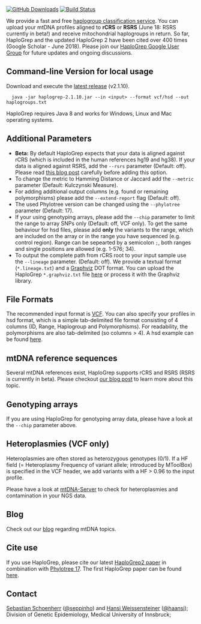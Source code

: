 [![GitHub Downloads](https://img.shields.io/github/downloads/seppinho/haplogrep-cmd/total.svg?style=flat)](https://github.com/seppinho/haplogrep-cmd/releases)
[![Build Status](https://travis-ci.org/seppinho/haplogrep-cmd.svg?branch=master)](https://travis-ci.org/seppinho/haplogrep-cmd)

We provide a fast and free [haplogroup classification service](https://haplogrep.uibk.ac.at/). You can upload your mtDNA profiles aligned to **rCRS** or **RSRS** (June 18: RSRS currently in beta!) and receive mitochondrial haplogroups in return. So far, HaploGrep and the updated HaploGrep 2 have been cited over 400 times (Google Scholar - June 2018). Please join our [HaploGrep Google User Group](https://groups.google.com/forum/#!forum/haplogrep) for future updates and ongoing discussions. 

## Command-line Version for local usage

Download and execute the [latest release](https://github.com/seppinho/haplogrep-cmd/releases/download/v2.1.10/haplogrep-2.1.10.jar) (v2.1.10). 
 
      java -jar haplogrep-2.1.10.jar --in <input> --format vcf/hsd --out haplogroups.txt
   
HaploGrep requires Java 8 and works for Windows, Linux and Mac operating systems.
 
## Additional Parameters      
* **Beta:** By default HaploGrep expects that your data is aligned against rCRS (which is included in the human references hg19 and hg38). If your data is aligned against RSRS, add the `--rsrs` parameter (Default: off). Please read [this blog post](http://haplogrep.uibk.ac.at/blog/rcrs-vs-rsrs-vs-hg19/) carefully before adding this option.
* To change the metric to Hamming Distance or Jaccard add the `--metric` parameter (Default: Kulczynski Measure).
* For adding additional output columns (e.g. found or remaining polymorphisms) please add the `--extend-report` flag (Default: off).
* The used Phylotree version can be changed using the `--phylotree` parameter (Default: 17).
* If your using genotyping arrays, please add the `--chip` parameter to limit the range to array SNPs only (Default: off, VCF only). 
To get the same behaviour for hsd files, please add **only** the variants to the range, which are included on the array or in the range you have sequenced (e.g. control region). Range can be sepearted by a semicolon `;`, both ranges and single positions are allowed (e.g. 1-576; 34).
* To output the complete path from rCRS root to your input sample use the `--lineage` parameter. (Default: off). We provide a textual format (`*.lineage.txt`) and a [Graphviz](http://www.graphviz.org/documentation/) DOT format. You can upload the HaploGrep `*.graphviz.txt` file [here](https://graphs.grevian.org/graph) or process it with the Graphviz library.

## File Formats
The recommended input format is [VCF](http://www.internationalgenome.org/wiki/Analysis/vcf4.0/). You can also specify your profiles in hsd format, which is a simple tab-delimited file format consisting of 4 columns (ID, Range, Haplogroup and Polymorphisms). For readability, the polymorphisms are also tab-delimited (so columns > 4). A hsd example can be found [here](https://raw.githubusercontent.com/seppinho/haplogrep-cmd/master/test-data/h100.hsd.txt). 

## mtDNA reference sequences
Several mtDNA references exist, HaploGrep supports rCRS and RSRS (RSRS is currently in beta). Please checkout [our blog post](http://haplogrep.uibk.ac.at/blog/rcrs-vs-rsrs-vs-hg19/) to learn more about this topic.

## Genotyping arrays
If you are using HaploGrep for genotyping array data, please have a look at the `--chip` parameter above. 

## Heteroplasmies (VCF only)
Heteroplasmies are often stored as heterozygous genotypes (0/1). If a HF field (= Heteroplasmy Frequency of variant allele; introduced by MToolBox) is specified in the VCF header, we add variants with a HF > 0.96 to the input profile.

Please have a look at [mtDNA-Server](http://mtdna-server.uibk.ac.at) to check for heteroplasmies and contamination in your NGS data.   

## Blog
Check out our [blog](http://haplogrep.uibk.ac.at/blog/) regarding mtDNA topics.

## Cite use
If you use HaploGrep, please cite our latest [HaploGrep2 paper](http://nar.oxfordjournals.org/content/early/2016/04/15/nar.gkw233) in combination with [Phylotree 17](https://www.sciencedirect.com/science/article/pii/S1875176815302432). The first HaploGrep paper can be found [here](https://onlinelibrary.wiley.com/doi/abs/10.1002/humu.21382). 

## Contact
[Sebastian Schoenherr](mailto:sebastian.schoenherr@i-med.ac.at) ([@seppinho](https://twitter.com/seppinho)) and [Hansi Weissensteiner](mailto:hansi.weissensteiner@i-med.ac.at) ([@haansi](https://twitter.com/whansi)); Division of Genetic Epidemiology, Medical University of Innsbruck;
